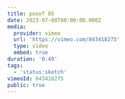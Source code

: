 ```yaml
---
title: pooof 85
date: 2023-07-08T00:00:00.000Z
media:
  provider: vimeo
  url: 'https://vimeo.com/843418275'
  type: video
  embed: true
duration: '0:49'
tags:
  - 'status:sketch'
vimeoId: 843418275
public: true
---
```

<!-- Vimeo video: pooof 85 -->
<!-- Duration: 0:49 -->
<!-- Created: 2023-07-08 -->

<ClientOnly>
  <WorkbookViewer />
</ClientOnly>

<script setup>
import WorkbookViewer from "../../.vitepress/theme/components/workbook/WorkbookViewer.vue";
</script>
